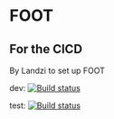 # FOOT

## For the CICD

By Landzi to set up FOOT

dev: [![Build status](https://build.appcenter.ms/v0.1/apps/a77b22a4-5c09-44a0-95ce-fdb9b9d699ea/branches/dev/badge)](https://appcenter.ms)

test: [![Build status](https://build.appcenter.ms/v0.1/apps/64a07ecf-eca9-4af8-8f6a-45a9ec338734/branches/test/badge)](https://appcenter.ms)

